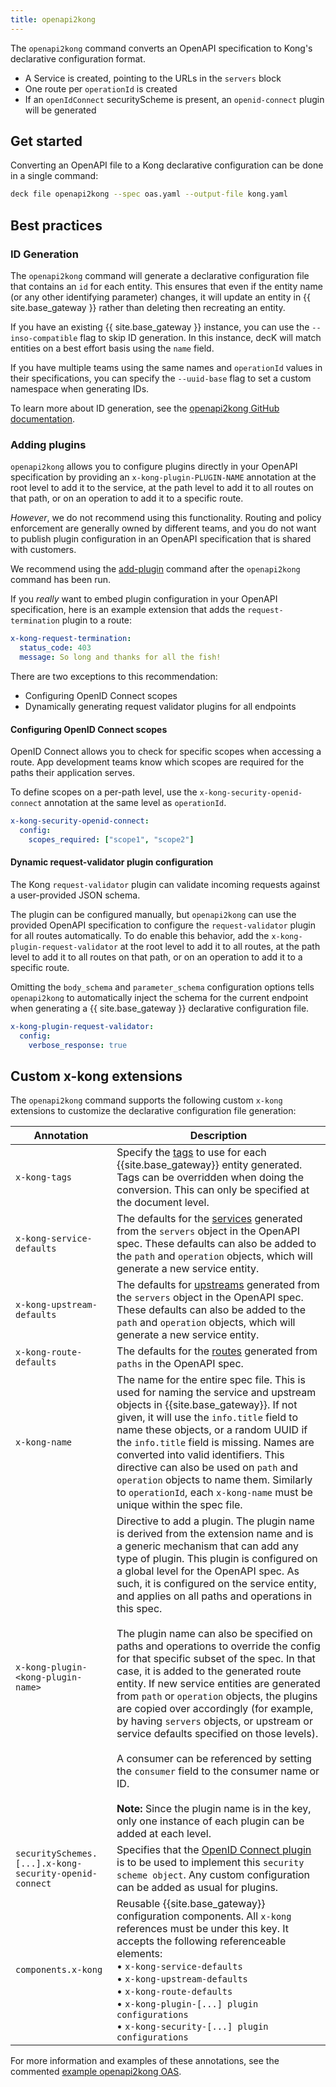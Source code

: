 ```yaml
---
title: openapi2kong
---
```


The `openapi2kong` command converts an OpenAPI specification to Kong's declarative configuration format.

* A Service is created, pointing to the URLs in the `servers` block
* One route per `operationId` is created
* If an `openIdConnect` securityScheme is present, an `openid-connect` plugin will be generated

## Get started

Converting an OpenAPI file to a Kong declarative configuration can be done in a single command:

```bash
deck file openapi2kong --spec oas.yaml --output-file kong.yaml
```

## Best practices

### ID Generation

The `openapi2kong` command will generate a declarative configuration file that contains an `id` for each entity. This ensures that even if the entity name (or any other identifying parameter) changes, it will update an entity in {{ site.base_gateway }} rather than deleting then recreating an entity.

If you have an existing {{ site.base_gateway }} instance, you can use the `--inso-compatible` flag to skip ID generation. In this instance, decK will match entities on a best effort basis using the `name` field.

If you have multiple teams using the same names and `operationId` values in their specifications, you can specify the `--uuid-base` flag to set a custom namespace when generating IDs.

To learn more about ID generation, see the [openapi2kong GitHub documentation](https://github.com/Kong/go-apiops/blob/main/docs/oas2kong-id-generation-deck.md#id-generation).

### Adding plugins

`openapi2kong` allows you to configure plugins directly in your OpenAPI specification by providing an `x-kong-plugin-PLUGIN-NAME` annotation at the root level to add it to the service, at the path level to add it to all routes on that path, or on an operation to add it to a specific route.

_However_, we do not recommend using this functionality. Routing and policy enforcement are generally owned by different teams, and you do not want to publish plugin configuration in an OpenAPI specification that is shared with customers.

We recommend using the [add-plugin](/deck/file/manipulation/plugins/) command after the `openapi2kong` command has been run.

If you _really_ want to embed plugin configuration in your OpenAPI specification, here is an example extension that adds the `request-termination` plugin to a route:

```yaml
x-kong-request-termination:
  status_code: 403
  message: So long and thanks for all the fish!
```

There are two exceptions to this recommendation:

* Configuring OpenID Connect scopes
* Dynamically generating request validator plugins for all endpoints

#### Configuring OpenID Connect scopes

OpenID Connect allows you to check for specific scopes when accessing a route. App development teams know which scopes are required for the paths their application serves.

To define scopes on a per-path level, use the `x-kong-security-openid-connect` annotation at the same level as `operationId`.

```yaml
x-kong-security-openid-connect:
  config:
    scopes_required: ["scope1", "scope2"]
```

#### Dynamic request-validator plugin configuration

The Kong `request-validator` plugin can validate incoming requests against a user-provided JSON schema.

The plugin can be configured manually, but `openapi2kong` can use the provided OpenAPI specification to configure the `request-validator` plugin for all routes automatically. To do enable this behavior, add the `x-kong-plugin-request-validator` at the root level to add it to all routes, at the path level to add it to all routes on that path, or on an operation to add it to a specific route.

Omitting the `body_schema` and `parameter_schema` configuration options tells `openapi2kong` to automatically inject the schema for the current endpoint when generating a {{ site.base_gateway }} declarative configuration file.

```yaml
x-kong-plugin-request-validator:
  config:
    verbose_response: true
```

## Custom x-kong extensions

The `openapi2kong` command supports the following custom `x-kong` extensions to customize the declarative configuration file generation:


| Annotation | Description | 
|------------|-------------|
| `x-kong-tags` | Specify the [tags](/gateway/api/admin-ee/latest/#/Tags) to use for each {{site.base_gateway}} entity generated. Tags can be overridden when doing the conversion. This can only be specified at the document level. |
| `x-kong-service-defaults` | The defaults for the [services](/gateway/api/admin-ee/latest/#/Services) generated from the `servers` object in the OpenAPI spec. These defaults can also be added to the `path` and `operation` objects, which will generate a new service entity. |
| `x-kong-upstream-defaults` | The defaults for [upstreams](/gateway/api/admin-ee/latest/#/Upstreams) generated from the `servers` object in the OpenAPI spec. These defaults can also be added to the `path` and `operation` objects, which will generate a new service entity. |
| `x-kong-route-defaults` | The defaults for the [routes](/gateway/api/admin-ee/latest/#/Routes) generated from `paths` in the OpenAPI spec. |
| `x-kong-name` | The name for the entire spec file. This is used for naming the service and upstream objects in {{site.base_gateway}}. If not given, it will use the `info.title` field to name these objects, or a random UUID if the `info.title` field is missing. Names are converted into valid identifiers. This directive can also be used on `path` and `operation` objects to name them. Similarly to `operationId`, each `x-kong-name` must be unique within the spec file. |
| `x-kong-plugin-<kong-plugin-name>` | Directive to add a plugin. The plugin name is derived from the extension name and is a generic mechanism that can add any type of plugin. This plugin is configured on a global level for the OpenAPI spec. As such, it is configured on the service entity, and applies on all paths and operations in this spec. <br><br> The plugin name can also be specified on paths and operations to override the config for that specific subset of the spec. In that case, it is added to the generated route entity. If new service entities are generated from `path` or `operation` objects, the plugins are copied over accordingly (for example, by having `servers` objects, or upstream or service defaults specified on those levels). <br><br> A consumer can be referenced by setting the `consumer` field to the consumer name or ID. <br><br>**Note:** Since the plugin name is in the key, only one instance of each plugin can be added at each level.|
|`securitySchemes.[...].x-kong-security-openid-connect` | Specifies that the [OpenID Connect plugin](/hub/kong-inc/openid-connect) is to be used to implement this `security scheme object`. Any custom configuration can be added as usual for plugins. |
| `components.x-kong` | Reusable {{site.base_gateway}} configuration components. All `x-kong` references must be under this key. It accepts the following referenceable elements: <br> &#8226; `x-kong-service-defaults`<br> &#8226; `x-kong-upstream-defaults` <br> &#8226; `x-kong-route-defaults` <br> &#8226; `x-kong-plugin-[...] plugin configurations` <br> &#8226; `x-kong-security-[...] plugin configurations` |

For more information and examples of these annotations, see the commented [example openapi2kong OAS](https://github.com/Kong/go-apiops/blob/main/docs/learnservice_oas.yaml).